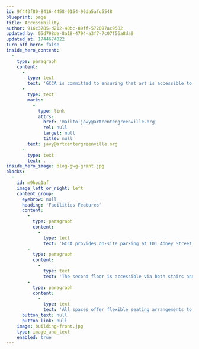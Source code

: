 ```yaml
---
id: 9f443f80-8416-4458-9154-96da5afc5548
blueprint: page
title: Accessibility
author: 916c3785-d212-40bc-89ff-572097ac9582
updated_by: 05d798de-8a18-4794-a3f7-7c07f56a8da9
updated_at: 1744674022
turn_off_hero: false
inside_hero_content:
  -
    type: paragraph
    content:
      -
        type: text
        text: 'GCCA is committed to ensuring that art is accessible to everyone and strives to accommodate individual needs to make its facility and programming inclusive for the entire community. Below is a summary of the facility’s accessible features. If you have any questions or require specific accommodations, please contact our Education and Community Outreach Director, Javy Pagan at (864) 274-0352 or '
      -
        type: text
        marks:
          -
            type: link
            attrs:
              href: 'mailto:javy@artcentergreenville.org'
              rel: null
              target: null
              title: null
        text: javy@artcentergreenville.org
      -
        type: text
        text: .
inside_hero_image: blog-gwg-grant.jpg
blocks:
  -
    id: m9hpq1af
    image_left_or_right: left
    content_group:
      eyebrow: null
      heading: 'Facilities Features'
      content:
        -
          type: paragraph
          content:
            -
              type: text
              text: 'GCCA provides on-site parking at 101 Abney Street, including two accessible parking spaces and ten designated front-row spaces. The main entrance features a ramp and a push-button door for easy access.'
        -
          type: paragraph
          content:
            -
              type: text
              text: 'The second floor is accessible via both stairs and an elevator located in the Main Gallery. Accessible restrooms are available on the first floor in the rear right corner behind the Main Gallery and on the second floor behind the water fountains and Studio 10.'
        -
          type: paragraph
          content:
            -
              type: text
              text: 'All spaces offer flexible seating arrangements to accommodate guests using wheelchairs and their companions. If you have any questions or specific accessibility needs, please contact us in advance of your visit.'
      button_text: null
      button_link: null
    image: building-front.jpg
    type: image_and_text
    enabled: true
---
```

